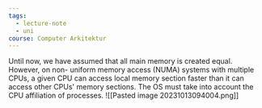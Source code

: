 ```yaml
---
tags:
  - lecture-note
  - uni
course: Computer Arkitektur
---
```

Until now, we have assumed that all main memory is created equal. However, on non- uniform memory access (NUMA) systems with multiple CPUs, a given CPU can access local memory section faster than it can access other CPUs' memory sections.
The OS must take into account the CPU affiliation of processes.
![[Pasted image 20231013094004.png]]
